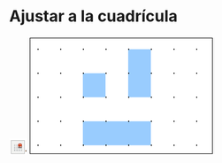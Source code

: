 
# Ajustar a la cuadrícula

![](img/Captura_de_pantalla_2016-11-30_a_las_15.58.33.png)
![](img/Captura_de_pantalla_2016-11-30_a_las_15.17.54.png)
